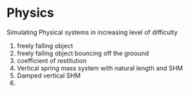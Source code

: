 # Physics
Simulating Physical systems in increasing level of difficulty
1. freely falling object
2. freely falling object bouncing off the groound
3. coefficient of restitution
4. Vertical spring mass system with natural length and SHM
5. Damped vertical SHM
6. 
